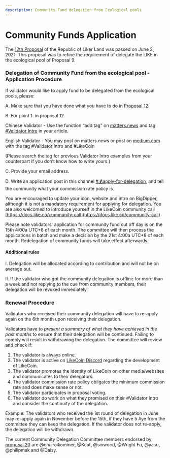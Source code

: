 ```yaml
---
description: Community Fund delegation from Ecological pools
---
```


# Community Funds Application

The [12th Proposal](https://ipfs.io/ipfs/QmNu5dc1WBn8yicTqG42AotvdXpRa7Ay5ytBPHAN5XbPEY/) of the Republic of Liker Land was passed on June 2, 2021. This proposal was to refine the requirement of delegate the LIKE in the ecological pool of Proposal 9.

### Delegation of Community Fund from the ecological pool - Application Procedure

If validator would like to apply fund to be delegated from the ecological pools, please:

A. Make sure that you have done what you have to do in [Proposal 12](https://bit.ly/3yvsvep).

B. For point 1. in proposal 12

Chinese Validator - Use the function “add tag” on [matters.news](https://matters.news) and tag [#Validator Intro](https://matters.news/tags/VGFnOjUzMTkw) in your article.

English Validator - You may post on matters.news or post on [medium.com](https://medium.com) with the tag #Validator Intro and #LikeCoin

(Please search the tag for previous Validator Intro examples from your counterpart if you don’t know how to write yours.)

C. Provide your email address.&#x20;

D. Write an application post in this channel [#💰apply-for-delegation](https://discord.gg/APqVAztuf4), and tell the community what your commission rate policy is.

You are encouraged to update your icon, website and intro on BigDipper, although it is not a mandatory requirement for applying for delegation. You are also welcomed to introduce yourself in the LikeCoin community call [https://docs.like.co/community-call](https://docs.like.co/community-call)

Please note validators' application for community fund cut off day is on the 15th 4:00a UTC+8 of each month. The committee will then process the applications in batch and make a decision by the 21st 4:00a UTC+8 of each month. Redelegation of community funds will take effect afterwards.&#x20;

#### Additional rules

I. Delegation will be allocated according to contribution and will not be on average out.

II. If the validator who got the community delegation is offline for more than a week and not replying to the cue from community members, their delegation will be revoked immediately.

### Renewal Procedure

Validators who received their community delegation will have to re-apply again on the 6th month upon receiving their delegation.&#x20;

Validators have to _present a summary of what they have achieved in the past months_ to ensure that their delegation will be continued. Failing to comply will result in withdrawing the delegation. The committee will review and check if:&#x20;

1. The validator is always online.
2. The validator is active on [LikeCoin Discord](http://discord.gg/likecoin) regarding the development of LikeCoin.
3. The validator promotes the identity of LikeCoin on other media/websites and communicates to their delegators.
4. The validator commission rate policy obligates the minimum commission rate and does make sense or not.
5. The validator participates in proposal voting.
6. The validator do work on what they promised on their #Validator Intro and consider the continuity of the delegation.&#x20;

Example: The validators who received the 1st round of delegation in June may re-apply again in November before the 15th, if they have 5 Aye from the committee they can keep the delegation. If the validator does not re-apply, the delegation will be withdrawn.&#x20;

The current Community Delegation Committee members endorsed by [proposal 20](https://likecoin.bigdipper.live/proposals/20) are @chairoikominer, @Kcat, @sixwood, @Wright Fu, @yasu, @philipmak and @Daisy.
